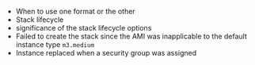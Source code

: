 - When to use one format or the other
- Stack lifecycle
- significance of the stack lifecycle options
- Failed to create the stack since the AMI was inapplicable to the default instance type `m3.medium`
- Instance replaced when a security group was assigned